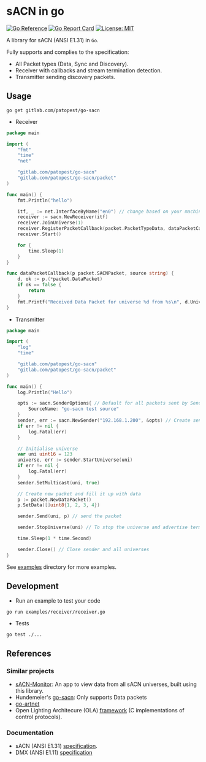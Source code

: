 # sACN in go

[![Go Reference](https://pkg.go.dev/badge/gitlab.com/patopest/go-sacn.svg)](https://pkg.go.dev/gitlab.com/patopest/go-sacn)
[![Go Report Card](https://goreportcard.com/badge/gitlab.com/patopest/go-sacn)](https://goreportcard.com/report/gitlab.com/patopest/go-sacn)
[![License: MIT](https://img.shields.io/badge/License-MIT-green.svg)](https://opensource.org/licenses/MIT)

A library for sACN (ANSI E1.31) in `Go`.

Fully supports and complies to the specification:

- All Packet types (Data, Sync and Discovery).
- Receiver with callbacks and stream termination detection.
- Transmitter sending discovery packets.


## Usage

```shell
go get gitlab.com/patopest/go-sacn
```

- Receiver

```go
package main

import (
    "fmt"
    "time"
    "net"

    "gitlab.com/patopest/go-sacn"
    "gitlab.com/patopest/go-sacn/packet"
)

func main() {
    fmt.Println("hello")

    itf, _ := net.InterfaceByName("en0") // change based on your machine
    receiver := sacn.NewReceiver(itf)
    receiver.JoinUniverse(1)
    receiver.RegisterPacketCallback(packet.PacketTypeData, dataPacketCallback)
    receiver.Start()

    for {
        time.Sleep(1)
    }
}

func dataPacketCallback(p packet.SACNPacket, source string) {
    d, ok := p.(*packet.DataPacket)
    if ok == false {
        return
    }
    fmt.Printf("Received Data Packet for universe %d from %s\n", d.Universe, source)
}
```

- Transmitter

```go
package main

import (
    "log"
    "time"

    "gitlab.com/patopest/go-sacn"
    "gitlab.com/patopest/go-sacn/packet"
)

func main() {
    log.Println("Hello")

    opts := sacn.SenderOptions{ // Default for all packets sent by Sender if not provided in the packet itself.
        SourceName: "go-sacn test source"
    }
    sender, err := sacn.NewSender("192.168.1.200", &opts) // Create sender with binding to interface
    if err != nil {
        log.Fatal(err)
    }

    // Initialise universe
    var uni uint16 = 123
    universe, err := sender.StartUniverse(uni)
    if err != nil {
        log.Fatal(err)
    }
    sender.SetMulticast(uni, true)

    // Create new packet and fill it up with data
    p := packet.NewDataPacket()
    p.SetData([]uint8{1, 2, 3, 4})

    sender.Send(uni, p) // send the packet

    sender.StopUniverse(uni) // To stop the universe and advertise termination to receivers

    time.Sleep(1 * time.Second)

    sender.Close() // Close sender and all universes
}
```


See [examples](./examples) directory for more examples.


## Development

- Run an example to test your code

```shell
go run examples/receiver/receiver.go
```

- Tests

```shell
go test ./...
```


## References

### Similar projects

- [sACN-Monitor](https://gitlab.com/patopest/sacn-monitor): An app to view data from all sACN universes, built using this library.
- Hundemeier's [go-sacn](https://github.com/Hundemeier/go-sacn): Only supports Data packets
- [go-artnet](https://github.com/jsimonetti/go-artnet)
- Open Lighting Architecure (OLA) [framework](https://github.com/OpenLightingProject/ola) (C implementations of control protocols).

### Documentation

- sACN (ANSI E1.31) [specification](https://tsp.esta.org/tsp/documents/docs/ANSI_E1-31-2018.pdf).
- DMX (ANSI E1.11) [specification](https://tsp.esta.org/tsp/documents/docs/ANSI-ESTA_E1-11_2008R2018.pdf)
